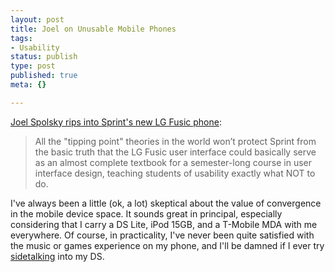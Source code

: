 ```yaml
--- 
layout: post
title: Joel on Unusable Mobile Phones
tags: 
- Usability
status: publish
type: post
published: true
meta: {}

---
```

<a href="http://www.joelonsoftware.com/items/2006/09/19b.html">Joel Spolsky rips into Sprint's new LG Fusic phone</a>:
  <blockquote>All the "tipping point" theories in the world won’t protect Sprint from the basic truth that the LG Fusic user interface could basically serve as an almost complete textbook for a semester-long course in user interface design, teaching students of usability exactly what NOT to do.</blockquote>

  I've always been a little (ok, a lot) skeptical about the value of convergence in the mobile device space. It sounds great in principal, especially considering that I carry a DS Lite, iPod 15GB, and a T-Mobile MDA with me everywhere. Of course, in practicality, I've never been quite satisfied with the music or games experience on my phone, and I'll be damned if I ever try <a href="http://www.sidetalkin.com/">sidetalking</a> into my DS.

